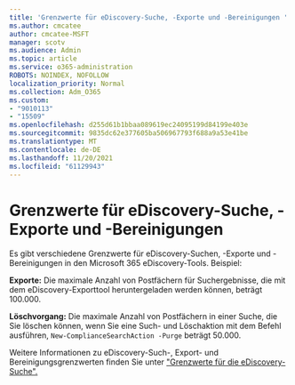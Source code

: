 ```yaml
---
title: 'Grenzwerte für eDiscovery-Suche, -Exporte und -Bereinigungen '
ms.author: cmcatee
author: cmcatee-MSFT
manager: scotv
ms.audience: Admin
ms.topic: article
ms.service: o365-administration
ROBOTS: NOINDEX, NOFOLLOW
localization_priority: Normal
ms.collection: Adm_O365
ms.custom:
- "9010113"
- "15509"
ms.openlocfilehash: d255d61b1bbaa089619ec24095199d84199e403e
ms.sourcegitcommit: 9835dc62e377605ba506967793f688a9a53e41be
ms.translationtype: MT
ms.contentlocale: de-DE
ms.lasthandoff: 11/20/2021
ms.locfileid: "61129943"
---
```

# <a name="limits-for-ediscovery-search-exports-and-purges"></a>Grenzwerte für eDiscovery-Suche, -Exporte und -Bereinigungen

Es gibt verschiedene Grenzwerte für eDiscovery-Suchen, -Exporte und -Bereinigungen in den Microsoft 365 eDiscovery-Tools. Beispiel:

**Exporte:** Die maximale Anzahl von Postfächern für Suchergebnisse, die mit dem eDiscovery-Exporttool heruntergeladen werden können, beträgt 100.000.

**Löschvorgang:** Die maximale Anzahl von Postfächern in einer Suche, die Sie löschen können, wenn Sie eine Such- und Löschaktion mit dem Befehl ausführen, `New-ComplianceSearchAction -Purge` beträgt 50.000.

Weitere Informationen zu eDiscovery-Such-, Export- und Bereinigungsgrenzwerten finden Sie unter ["Grenzwerte für die eDiscovery-Suche".](https://docs.microsoft.com/microsoft-365/compliance/limits-for-content-search)
